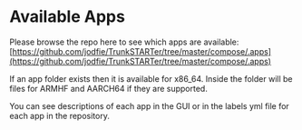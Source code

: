 # Available Apps

Please browse the repo here to see which apps are available: [https://github.com/jodfie/TrunkSTARTer/tree/master/compose/.apps](https://github.com/jodfie/TrunkSTARTer/tree/master/compose/.apps)

If an app folder exists then it is available for x86_64. Inside the folder will be files for ARMHF and AARCH64 if they are supported.

You can see descriptions of each app in the GUI or in the labels yml file for each app in the repository.
